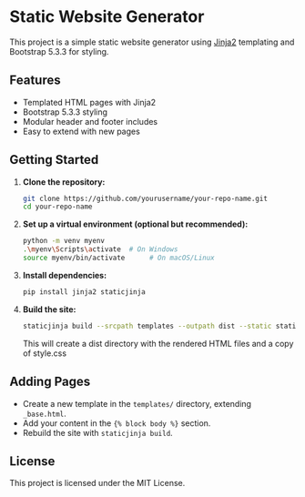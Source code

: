 # Static Website Generator

This project is a simple static website generator using [Jinja2](https://palletsprojects.com/p/jinja/) templating and Bootstrap 5.3.3 for styling.

## Features

- Templated HTML pages with Jinja2
- Bootstrap 5.3.3 styling
- Modular header and footer includes
- Easy to extend with new pages

## Getting Started

1. **Clone the repository:**
   ```sh
   git clone https://github.com/yourusername/your-repo-name.git
   cd your-repo-name
   ```

2. **Set up a virtual environment (optional but recommended):**
   ```sh
   python -m venv myenv
   .\myenv\Scripts\activate  # On Windows
   source myenv/bin/activate      # On macOS/Linux
   ```

3. **Install dependencies:**
   ```sh
   pip install jinja2 staticjinja
   ```

4. **Build the site:**
   ```sh
   staticjinja build --srcpath templates --outpath dist --static static
   ```
   This will create a dist directory with the rendered HTML files and a copy of style.css
   
## Adding Pages

- Create a new template in the `templates/` directory, extending `_base.html`.
- Add your content in the `{% block body %}` section.
- Rebuild the site with `staticjinja build`.

## License

This project is licensed under the MIT License.
